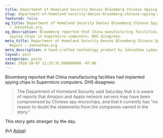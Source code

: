 ```yaml
---
title: Department of Homeland Security Denies Bloomberg Chinese Spying Chips Report
slug: department-of-homeland-security-denies-bloomberg-chinese-spying-chips-report
featured: false
og_title: Department of Homeland Security Denies Bloomberg Chinese Spying Chips Report
  – Johnathan.org
og_description: Bloomberg reported that China manufacturing facilities had implanted
  spying chips in Supermicro computers. DHS disagrees.
meta_title: Department of Homeland Security Denies Bloomberg Chinese Spying Chips
  Report – Johnathan.org
meta_description: A hand-crafted technology product by Johnathan Lyman
layout: post
categories: posts
date: 2018-10-07 11:25:31.000000000 -07:00
---
```


Bloomberg reported that China manufacturing facilities had implanted spying chips in Supermicro computers. DHS disagrees:

> The Department of Homeland Security said Saturday that it is aware of reports that Amazon and Apple network servers may have been compromised by Chinese spy microchips, and that it currently has “no reason to doubt the statements from the companies named in the story.”

This story gets stranger by the day.

(h/t [Axios](https://www.axios.com/dhs-denies-china-microchips-spying-amazon-apple-b4d3c914-4a29-436a-aab6-7fb5dff65a50.html))

